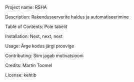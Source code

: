Project name: RSHA

Description: Rakendusserverite haldus ja automatiseerimine

Table of Contents: Pole tabelit

Installation: Next, next, next

Usage: Ärge kodus järgi proovige

Contributing: Siim jagab motivatsiooni

Credits: Martin Toomel

License: kehtib
